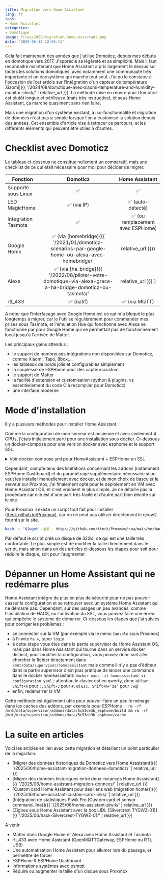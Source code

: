 ```yaml
---
title: Migration vers Home Assistant
lang: fr
tags:
- Home Assistant
categories:
- Domotique
image: files/2025/migration-home-assistant.png
date: '2025-06-14 12:55:11'
---
```


Cela fait maintenant des années que j'utilise Domoticz, depuis mes débuts en domotique vers 2017. J'apprécie sa légèreté et sa simplicité. Mais il faut reconnaitre maintenant que Home Assistant a pris largement le dessus sur toutes les solutions domotiques, avec notamment une communauté très importante et un écosystème qui marche tout seul. J'ai pu le constater à l'occasion de [cet article sur l'intégration d'un capteur de température Xiaomi]({{ '/2024/08/domotique-avec-xiaomi-temperature-and-humidity-monitor-clock/' | relative_url }}). La méthode mise en œuvre pour Domoticz est plutôt longue et périlleuse (mais très instructive), et sous Home Assistant, ça marche quasiment sans rien faire.

Mais une migration d'un système existant, à iso-fonctionnalité et migration de données n'est pas si simple lorsque l'on a customisé la solution depuis des années. Cet ensemble d'article vise à retracer ce parcours, et les différents éléments qui peuvent être utiles à d'autres.

# Checklist avec Domoticz

Le tableau ci-dessous ne constitue nullement un comparatif, mais une checklist de ce qui était nécessaire pour moi pour décider de migrer.

| Fonction | Domoticz | Home Assistant |
| --- | :---: | :---: |
| Supporté sous Linux |  ✅  |   ✅  |
| LED MagicHome |  ✅ (via IP)  |   ✅  (auto-détecté)  |
| Intégration Tasmota |  ✅  |   ✅ (ou remplacement avec ESPHome)  |
| Google Home |  ✅ (via [homebridge]({{ '/2021/01/domoticz-scenarios-par-google-home-ou-alexa-avec-homebridge/' | relative_url }})) |   ✅ (via Matter) |
| Alexa |  ✅ (via [ha_bridge]({{ '/2022/08/piloter-votre-domotique-via-alexa-grace-a-ha-bridge-domoticz-ou-tasmota/' | relative_url }}) ) |   ✅ (via Matter) |
| rtl_433 |  ✅ (natif)  |   ✅ (via MQTT)  |

A noter que l'interfaçage avec Google Home est ce qui m'a bloqué le plus longtemps à migrer, car je l'utilise régulièrement pour commander mes prises sous Tasmota, et l'émulation Hue qui fonctionne avec Alexa ne fonctionne par pour Google Home qui ne permettait pas de fonctionnement local jusqu'à l'arrivée de Matter.

Les principaux gains attendus :
- le support de nombreuses intégrations non disponibles sur Domoticz, comme Xiaomi, Tapo, Bbox,...
- les tableaux de bords jolis et configurables simplement
- la souplesse de ESPHome pour des capteurscustom
- le support de Matter
- la facilité d'extension et customisation (python & plugins, vs essentiellement du code C à recompiler pour Domoticz)
- une interface moderne


# Mode d'installation 

Il y a plusieurs méthodes pour installer Home Assistant.

Comme la configuration de mon serveur est ancienne et avec seulement 4 CPUs, j'étais initialement parti pour une installation sous docker. Ci-dessous un docker-compose pour une version docker avec esphome et le support SSL.

<p><details markdown="1"><summary>Voir docker-compose.yml pour HomeAssistant + ESPHome en SSL</summary>

```yaml
services:
  homeassistant:
    container_name: ha_homeassistant
    image: "ghcr.io/home-assistant/home-assistant:stable"
    volumes:
      - /data/homeassistant/config:/config
      - /etc/localtime:/etc/localtime:ro
      - /run/dbus:/run/dbus:ro
    restart: unless-stopped
    privileged: true
    network_mode: host
    ports:
      - 8123:8123    
    labels:
      - traefik.enable=true
      - traefik.http.routers.ha.tls=true
      - traefik.http.routers.ha.rule=Host(`ha.local`)
      - traefik.http.routers.ha.middlewares=securityHeaders@file
      - traefik.http.services.ha.loadbalancer.server.port=8123
  esphome:
    container_name: ha_esphome
    image: ghcr.io/esphome/esphome
    volumes:
      - /data/homeassistant/esphome/config:/config
      - /etc/localtime:/etc/localtime:ro
    restart: unless-stopped
    privileged: true
    #network_mode: host
    environment:
      - USERNAME=esp
      - PASSWORD=home
      - ESPHOME_DASHBOARD_USE_PING=true
    ports:
      - 6052:6052    
    labels:
      - traefik.enable=true
      - traefik.http.routers.esphome.tls=true
      - traefik.http.routers.esphome.rule=Host(`esphome.local`)
  esphome-traefik:
    container_name: ha_esphome_traefik
    image: traefik
    volumes:
      - "/var/run/docker.sock:/var/run/docker.sock"
      - /data/proxy/traefik/dynamic_conf:/etc/traefik/dynamic_conf:ro
      - /data/proxy/certs:/etc/certs:ro      
    restart: unless-stopped
    #network_mode: host
    ports:
      - "6050:6050"
      - "6080:6080"
      - "6060:6060"
    command:
      - "--api.dashboard=true"
      - "--entrypoints.web.address=:6080"
      - "--entrypoints.websecure.address=:6050"
      - "--providers.docker.exposedbydefault=false"
      - "--providers.file.directory=/etc/traefik/dynamic_conf"
    labels:
      - traefik.enable=true
      - traefik.http.routers.traefik-dashboard.rule=Host(`traefik.local.lprp.fr`)
      - traefik.http.routers.traefik-dashboard.entrypoints=web
      - traefik.http.routers.traefik-dashboard.service=api@internal
    extra_hosts: 
      - host.docker.internal:172.17.0.1
  rtl_433_autodiscovery:
    container_name: ha_rtl433autodiscovery
    image: ghcr.io/pbkhrv/rtl_433-hass-addons-rtl_433_mqtt_autodiscovery-amd64 # On Raspberry Pi replace `amd64` with the appropriate architecture.
    network_mode: host
    command: "python3 -u /rtl_433_mqtt_hass.py -H 192.168.0.1"
    environment:
      - MQTT_HOST=192.168.0.1
```

Il faudra également ajouter dans la configuration HomeAssistant `configuration.yaml` :
```yaml
http:
 use_x_forwarded_for: true
 trusted_proxies:
   - 127.0.0.1
   - 192.168.86.114 # Server IP
   - 172.18.0.0/16 # traefik proxy subnet
```

Source: [Reddit](https://www.reddit.com/r/docker/comments/zy1v0q/enabling_home_assistant_remote_access_via_traefik/)

</details></p>

Cependant, compte tenu des limitations concernant les addons (notamment ESPHome Dashboard) et du paramétrage supplémentaire nécessaire si on veut les installer manuellement avec docker, et de mon choix de basculer le serveur sur Proxmox, j'ai finalement opté pour le déploiement en VM avec Home Assistant OS, et c'est vraiment le plus simple. Je ne détaille pas la procédure car elle est d'une part très facile et d'autre part bien décrite sur le site. 

Pour Proxmox il existe un script tout fait pour installer ([tteck.github.io/Proxmox](https://tteck.github.io/Proxmox/#home-assistant-os-vm)), car on ne peut pas utiliser directement le qcow2 fourni sur le site.
```sh
bash -c "$(wget -qLO - https://github.com/tteck/Proxmox/raw/main/vm/haos-vm.sh)"
```

Par défaut le script créé un disque de 32Go, ce qui est une taille très confortable. Le plus simple est de modifier la taille directement dans le script, mais sinon dans un des articles ci-dessous les étapes pour soit pour réduire le disque, soit pour l'augmenter.

# Dépanner un Home Assistant qui ne redémarre plus

Home Assistant intègre de plus en plus de sécurité pour ne pas pouvoir casser la configuration et se retrouver avec un système Home Assistant qui ne démarre pas. Cependant, sur des usages un peu avancés, comme l'installation de HACS, ou l'activation du SSL, vous pouvez faire une erreur qui empêche le système de démarrer. Ci-dessous les étapes que j'ai suivies pour corriger les problèmes :
- se connecter sur la VM (par exemple via le menu `Console` sous Proxmox)
- à l’invite `ha >`, taper `login`
- à cette étape vous êtes dans la partie supervisor de Home Assistant OS, mais pas dans Home Assistant qui tourne dans un service docker distinct, pour modifier la configuration, vous pouvez donc soit aller chercher le fichier directement dans `/mnt/data/supervisor/homeassistant`  mais comme il n'y a pas d'éditeur dans la partie supervisor c'est plus pratique de lancer une commande dans le docker homeassistant: `docker exec -it homeassistant vi configuration.yaml` ; attention le clavier est en qwerty, donc utiliser `Shift+m` pour `:`, `Shift+3` pour `#`, et `Esc, Shift+m+‘za’` pour `:wq`)
- enfin, redémarrer la VM

Cette méthode est également utile pour pouvoir faire un peu le ménage dans les caches des addons, par exemple pour ESPHome : ` rm -rf /mnt/data/supervisor/addons/data/5c53de3b_esphome/build && rm -rf /mnt/data/supervisor/addons/data/5c53de3b_esphome/cache`


# La suite en articles

Voici les articles en lien avec cette migration et détaillant un point particulier de la migration:

- [Migrer des données historiques de Domoticz vers Home Asssistant]({{ '/2025/06/home-assistant-migration-donnees-domoticz/' | relative_url }})
- [Migrer des données historiques entre deux instances Home Asssistant]({{ '/2025/06/home-assistant-migration-donnees/' | relative_url }})
- [Custom card Home Assistant pour des liens web (migration homer)]({{ '/2025/06/home-assistant-custom-card-links/' | relative_url }})
- [Intégration de statistiques Piwik Pro (Custom card et sensor command_line)]({{ '/2025/06/home-assistant-piwik/' | relative_url }})
- [Zigbee sous Home Assistant avec la box LIDL (Silvercrest TYGWZ-01)]({{ '/2025/06/hack-Silvercrest-TYGWZ-01/' | relative_url }})

A venir:
- Matter dans Google Home et Alexa avec Home Assistant et Tasmota
- rtl_433 avec Home Assistant (OpenMQTTGateway, ESPHome ou RTL USB)
- Une automatisation Home Assistant pour allumer lors du passage, et permettre de forcer
- ESPHome & ESPHome Dashboard
- Informations systèmes avec psmqtt
- Réduire ou augmenter la taille d'un disque sous Proxmox
